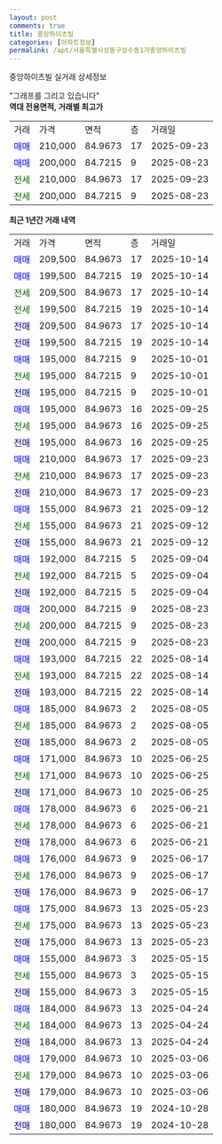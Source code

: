 ```yaml
---
layout: post
comments: true
title: 중앙하이츠빌
categories: [아파트정보]
permalink: /apt/서울특별시성동구성수동1가중앙하이츠빌
---
```


중앙하이츠빌 실거래 상세정보

<script type="text/javascript">
  google.charts.load('current', {'packages':['line', 'corechart']});
  google.charts.setOnLoadCallback(drawChart);

  function drawChart() {
    var data = new google.visualization.DataTable();
    data.addColumn('date', '거래일');
    data.addColumn('number', "매매");
    data.addColumn('number', "전세");
    data.addColumn('number', "전매");

    data.addRows([[new Date(Date.parse("2025-10-14")), 209500, null, null], [new Date(Date.parse("2025-10-14")), 199500, null, null], [new Date(Date.parse("2025-10-14")), null, 209500, null], [new Date(Date.parse("2025-10-14")), null, 199500, null], [new Date(Date.parse("2025-10-14")), null, null, 209500], [new Date(Date.parse("2025-10-14")), null, null, 199500], [new Date(Date.parse("2025-10-01")), 195000, null, null], [new Date(Date.parse("2025-10-01")), null, 195000, null], [new Date(Date.parse("2025-10-01")), null, null, 195000], [new Date(Date.parse("2025-09-25")), 195000, null, null], [new Date(Date.parse("2025-09-25")), null, 195000, null], [new Date(Date.parse("2025-09-25")), null, null, 195000], [new Date(Date.parse("2025-09-23")), 210000, null, null], [new Date(Date.parse("2025-09-23")), null, 210000, null], [new Date(Date.parse("2025-09-23")), null, null, 210000], [new Date(Date.parse("2025-09-12")), 155000, null, null], [new Date(Date.parse("2025-09-12")), null, 155000, null], [new Date(Date.parse("2025-09-12")), null, null, 155000], [new Date(Date.parse("2025-09-04")), 192000, null, null], [new Date(Date.parse("2025-09-04")), null, 192000, null], [new Date(Date.parse("2025-09-04")), null, null, 192000], [new Date(Date.parse("2025-08-23")), 200000, null, null], [new Date(Date.parse("2025-08-23")), null, 200000, null], [new Date(Date.parse("2025-08-23")), null, null, 200000], [new Date(Date.parse("2025-08-14")), 193000, null, null], [new Date(Date.parse("2025-08-14")), null, 193000, null], [new Date(Date.parse("2025-08-14")), null, null, 193000], [new Date(Date.parse("2025-08-05")), 185000, null, null], [new Date(Date.parse("2025-08-05")), null, 185000, null], [new Date(Date.parse("2025-08-05")), null, null, 185000], [new Date(Date.parse("2025-06-25")), 171000, null, null], [new Date(Date.parse("2025-06-25")), null, 171000, null], [new Date(Date.parse("2025-06-25")), null, null, 171000], [new Date(Date.parse("2025-06-21")), 178000, null, null], [new Date(Date.parse("2025-06-21")), null, 178000, null], [new Date(Date.parse("2025-06-21")), null, null, 178000], [new Date(Date.parse("2025-06-17")), 176000, null, null], [new Date(Date.parse("2025-06-17")), null, 176000, null], [new Date(Date.parse("2025-06-17")), null, null, 176000], [new Date(Date.parse("2025-05-23")), 175000, null, null], [new Date(Date.parse("2025-05-23")), null, 175000, null], [new Date(Date.parse("2025-05-23")), null, null, 175000], [new Date(Date.parse("2025-05-15")), 155000, null, null], [new Date(Date.parse("2025-05-15")), null, 155000, null], [new Date(Date.parse("2025-05-15")), null, null, 155000], [new Date(Date.parse("2025-04-24")), 184000, null, null], [new Date(Date.parse("2025-04-24")), null, 184000, null], [new Date(Date.parse("2025-04-24")), null, null, 184000], [new Date(Date.parse("2025-03-06")), 179000, null, null], [new Date(Date.parse("2025-03-06")), null, 179000, null], [new Date(Date.parse("2025-03-06")), null, null, 179000], [new Date(Date.parse("2024-10-28")), 180000, null, null], [new Date(Date.parse("2024-10-28")), null, null, 180000]]);

    var options = {
      hAxis: {
        format: 'yyyy/MM/dd'
      },    
      lineWidth: 0,
      pointsVisible: true,    
      title: '최근 1년간 유형별 실거래가 분포',
      legend: { position: 'bottom' }
    };

    var formatter = new google.visualization.NumberFormat({pattern:'###,###'} );
    formatter.format(data, 1);
    formatter.format(data, 2);
    
    setTimeout(function() {
        var chart = new google.visualization.LineChart(document.getElementById('columnchart_material'));
        chart.draw(data, (options));
        document.getElementById('loading').style.display = 'none';
    }, 200);
  }
</script>


<div id="loading" style="z-index:20; display: block; margin-left: 0px">"그래프를 그리고 있습니다"</div>
<div id="columnchart_material" style="width: 95%; margin-left: 0px; display: block"></div>
<!-- contents start -->
<b>역대 전용면적, 거래별 최고가</b>
<table class="sortable">
    <tr>
      <td>거래</td>
      <td>가격</td>
      <td>면적</td>
      <td>층</td>
      <td>거래일</td>
    </tr>
        <tr>
          <td><a style="color: blue">매매</a></td>
          <td>210,000</td>
          <td>84.9673</td>
          <td>17</td>
          <td>2025-09-23</td>
        </tr>            <tr>
          <td><a style="color: blue">매매</a></td>
          <td>200,000</td>
          <td>84.7215</td>
          <td>9</td>
          <td>2025-08-23</td>
        </tr>        
        <tr>
              <td><a style="color: darkgreen">전세</a></td>
              <td>210,000</td>
              <td>84.9673</td>
              <td>17</td>
              <td>2025-09-23</td>
            </tr>            <tr>
              <td><a style="color: darkgreen">전세</a></td>
              <td>200,000</td>
              <td>84.7215</td>
              <td>9</td>
              <td>2025-08-23</td>
            </tr>        
    
</table>

<b>최근 1년간 거래 내역</b>

<table class="sortable">
    <tr>
      <td>거래</td>
      <td>가격</td>
      <td>면적</td>
      <td>층</td>
      <td>거래일</td>
    </tr>
    <tr>
      <td><a style="color: blue">매매</a></td>
      <td>209,500</td>
      <td>84.9673</td>
      <td>17</td>
      <td>2025-10-14</td>
    </tr>          <tr>
      <td><a style="color: blue">매매</a></td>
      <td>199,500</td>
      <td>84.7215</td>
      <td>19</td>
      <td>2025-10-14</td>
    </tr>          <tr>
      <td><a style="color: darkgreen">전세</a></td>
      <td>209,500</td>
      <td>84.9673</td>
      <td>17</td>
      <td>2025-10-14</td>
    </tr>          <tr>
      <td><a style="color: darkgreen">전세</a></td>
      <td>199,500</td>
      <td>84.7215</td>
      <td>19</td>
      <td>2025-10-14</td>
    </tr>          <tr>
      <td><a style="color: darkblue">전매</a></td>
      <td>209,500</td>
      <td>84.9673</td>
      <td>17</td>
      <td>2025-10-14</td>
    </tr>          <tr>
      <td><a style="color: darkblue">전매</a></td>
      <td>199,500</td>
      <td>84.7215</td>
      <td>19</td>
      <td>2025-10-14</td>
    </tr>          <tr>
      <td><a style="color: blue">매매</a></td>
      <td>195,000</td>
      <td>84.7215</td>
      <td>9</td>
      <td>2025-10-01</td>
    </tr>          <tr>
      <td><a style="color: darkgreen">전세</a></td>
      <td>195,000</td>
      <td>84.7215</td>
      <td>9</td>
      <td>2025-10-01</td>
    </tr>          <tr>
      <td><a style="color: darkblue">전매</a></td>
      <td>195,000</td>
      <td>84.7215</td>
      <td>9</td>
      <td>2025-10-01</td>
    </tr>          <tr>
      <td><a style="color: blue">매매</a></td>
      <td>195,000</td>
      <td>84.9673</td>
      <td>16</td>
      <td>2025-09-25</td>
    </tr>          <tr>
      <td><a style="color: darkgreen">전세</a></td>
      <td>195,000</td>
      <td>84.9673</td>
      <td>16</td>
      <td>2025-09-25</td>
    </tr>          <tr>
      <td><a style="color: darkblue">전매</a></td>
      <td>195,000</td>
      <td>84.9673</td>
      <td>16</td>
      <td>2025-09-25</td>
    </tr>          <tr>
      <td><a style="color: blue">매매</a></td>
      <td>210,000</td>
      <td>84.9673</td>
      <td>17</td>
      <td>2025-09-23</td>
    </tr>          <tr>
      <td><a style="color: darkgreen">전세</a></td>
      <td>210,000</td>
      <td>84.9673</td>
      <td>17</td>
      <td>2025-09-23</td>
    </tr>          <tr>
      <td><a style="color: darkblue">전매</a></td>
      <td>210,000</td>
      <td>84.9673</td>
      <td>17</td>
      <td>2025-09-23</td>
    </tr>          <tr>
      <td><a style="color: blue">매매</a></td>
      <td>155,000</td>
      <td>84.9673</td>
      <td>21</td>
      <td>2025-09-12</td>
    </tr>          <tr>
      <td><a style="color: darkgreen">전세</a></td>
      <td>155,000</td>
      <td>84.9673</td>
      <td>21</td>
      <td>2025-09-12</td>
    </tr>          <tr>
      <td><a style="color: darkblue">전매</a></td>
      <td>155,000</td>
      <td>84.9673</td>
      <td>21</td>
      <td>2025-09-12</td>
    </tr>          <tr>
      <td><a style="color: blue">매매</a></td>
      <td>192,000</td>
      <td>84.7215</td>
      <td>5</td>
      <td>2025-09-04</td>
    </tr>          <tr>
      <td><a style="color: darkgreen">전세</a></td>
      <td>192,000</td>
      <td>84.7215</td>
      <td>5</td>
      <td>2025-09-04</td>
    </tr>          <tr>
      <td><a style="color: darkblue">전매</a></td>
      <td>192,000</td>
      <td>84.7215</td>
      <td>5</td>
      <td>2025-09-04</td>
    </tr>          <tr>
      <td><a style="color: blue">매매</a></td>
      <td>200,000</td>
      <td>84.7215</td>
      <td>9</td>
      <td>2025-08-23</td>
    </tr>          <tr>
      <td><a style="color: darkgreen">전세</a></td>
      <td>200,000</td>
      <td>84.7215</td>
      <td>9</td>
      <td>2025-08-23</td>
    </tr>          <tr>
      <td><a style="color: darkblue">전매</a></td>
      <td>200,000</td>
      <td>84.7215</td>
      <td>9</td>
      <td>2025-08-23</td>
    </tr>          <tr>
      <td><a style="color: blue">매매</a></td>
      <td>193,000</td>
      <td>84.7215</td>
      <td>22</td>
      <td>2025-08-14</td>
    </tr>          <tr>
      <td><a style="color: darkgreen">전세</a></td>
      <td>193,000</td>
      <td>84.7215</td>
      <td>22</td>
      <td>2025-08-14</td>
    </tr>          <tr>
      <td><a style="color: darkblue">전매</a></td>
      <td>193,000</td>
      <td>84.7215</td>
      <td>22</td>
      <td>2025-08-14</td>
    </tr>          <tr>
      <td><a style="color: blue">매매</a></td>
      <td>185,000</td>
      <td>84.9673</td>
      <td>2</td>
      <td>2025-08-05</td>
    </tr>          <tr>
      <td><a style="color: darkgreen">전세</a></td>
      <td>185,000</td>
      <td>84.9673</td>
      <td>2</td>
      <td>2025-08-05</td>
    </tr>          <tr>
      <td><a style="color: darkblue">전매</a></td>
      <td>185,000</td>
      <td>84.9673</td>
      <td>2</td>
      <td>2025-08-05</td>
    </tr>          <tr>
      <td><a style="color: blue">매매</a></td>
      <td>171,000</td>
      <td>84.9673</td>
      <td>10</td>
      <td>2025-06-25</td>
    </tr>          <tr>
      <td><a style="color: darkgreen">전세</a></td>
      <td>171,000</td>
      <td>84.9673</td>
      <td>10</td>
      <td>2025-06-25</td>
    </tr>          <tr>
      <td><a style="color: darkblue">전매</a></td>
      <td>171,000</td>
      <td>84.9673</td>
      <td>10</td>
      <td>2025-06-25</td>
    </tr>          <tr>
      <td><a style="color: blue">매매</a></td>
      <td>178,000</td>
      <td>84.9673</td>
      <td>6</td>
      <td>2025-06-21</td>
    </tr>          <tr>
      <td><a style="color: darkgreen">전세</a></td>
      <td>178,000</td>
      <td>84.9673</td>
      <td>6</td>
      <td>2025-06-21</td>
    </tr>          <tr>
      <td><a style="color: darkblue">전매</a></td>
      <td>178,000</td>
      <td>84.9673</td>
      <td>6</td>
      <td>2025-06-21</td>
    </tr>          <tr>
      <td><a style="color: blue">매매</a></td>
      <td>176,000</td>
      <td>84.9673</td>
      <td>9</td>
      <td>2025-06-17</td>
    </tr>          <tr>
      <td><a style="color: darkgreen">전세</a></td>
      <td>176,000</td>
      <td>84.9673</td>
      <td>9</td>
      <td>2025-06-17</td>
    </tr>          <tr>
      <td><a style="color: darkblue">전매</a></td>
      <td>176,000</td>
      <td>84.9673</td>
      <td>9</td>
      <td>2025-06-17</td>
    </tr>          <tr>
      <td><a style="color: blue">매매</a></td>
      <td>175,000</td>
      <td>84.9673</td>
      <td>13</td>
      <td>2025-05-23</td>
    </tr>          <tr>
      <td><a style="color: darkgreen">전세</a></td>
      <td>175,000</td>
      <td>84.9673</td>
      <td>13</td>
      <td>2025-05-23</td>
    </tr>          <tr>
      <td><a style="color: darkblue">전매</a></td>
      <td>175,000</td>
      <td>84.9673</td>
      <td>13</td>
      <td>2025-05-23</td>
    </tr>          <tr>
      <td><a style="color: blue">매매</a></td>
      <td>155,000</td>
      <td>84.9673</td>
      <td>3</td>
      <td>2025-05-15</td>
    </tr>          <tr>
      <td><a style="color: darkgreen">전세</a></td>
      <td>155,000</td>
      <td>84.9673</td>
      <td>3</td>
      <td>2025-05-15</td>
    </tr>          <tr>
      <td><a style="color: darkblue">전매</a></td>
      <td>155,000</td>
      <td>84.9673</td>
      <td>3</td>
      <td>2025-05-15</td>
    </tr>          <tr>
      <td><a style="color: blue">매매</a></td>
      <td>184,000</td>
      <td>84.9673</td>
      <td>13</td>
      <td>2025-04-24</td>
    </tr>          <tr>
      <td><a style="color: darkgreen">전세</a></td>
      <td>184,000</td>
      <td>84.9673</td>
      <td>13</td>
      <td>2025-04-24</td>
    </tr>          <tr>
      <td><a style="color: darkblue">전매</a></td>
      <td>184,000</td>
      <td>84.9673</td>
      <td>13</td>
      <td>2025-04-24</td>
    </tr>          <tr>
      <td><a style="color: blue">매매</a></td>
      <td>179,000</td>
      <td>84.9673</td>
      <td>10</td>
      <td>2025-03-06</td>
    </tr>          <tr>
      <td><a style="color: darkgreen">전세</a></td>
      <td>179,000</td>
      <td>84.9673</td>
      <td>10</td>
      <td>2025-03-06</td>
    </tr>          <tr>
      <td><a style="color: darkblue">전매</a></td>
      <td>179,000</td>
      <td>84.9673</td>
      <td>10</td>
      <td>2025-03-06</td>
    </tr>          <tr>
      <td><a style="color: blue">매매</a></td>
      <td>180,000</td>
      <td>84.9673</td>
      <td>19</td>
      <td>2024-10-28</td>
    </tr>          <tr>
      <td><a style="color: darkblue">전매</a></td>
      <td>180,000</td>
      <td>84.9673</td>
      <td>19</td>
      <td>2024-10-28</td>
    </tr>      </table>
<!-- contents end -->    

